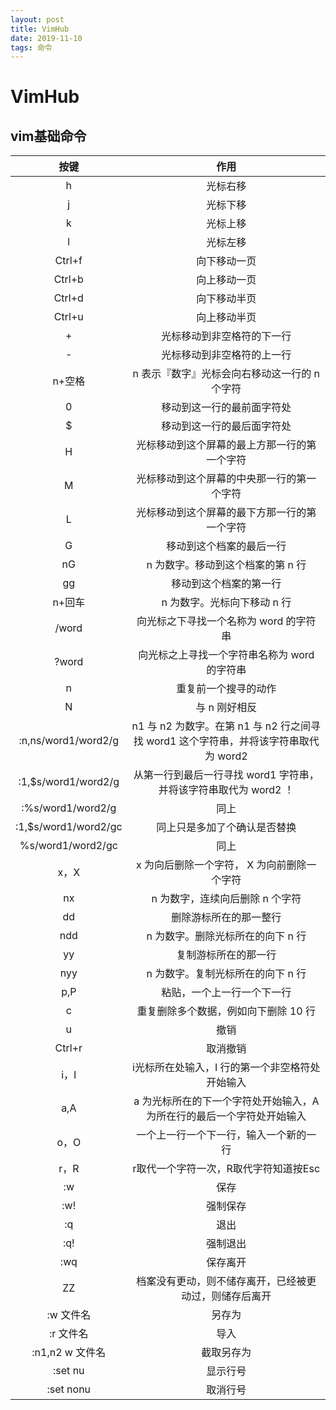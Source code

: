 ```yaml
---
layout: post
title: VimHub
date: 2019-11-10 
tags: 命令    
---
```


# VimHub

## vim基础命令  

  
  






|按键|作用|
|:---:|:---:|
|h|光标右移|
|j|光标下移|
|k|光标上移|
|l|光标左移|
|Ctrl+f|向下移动一页|
|Ctrl+b|向上移动一页|
|Ctrl+d|向下移动半页|
|Ctrl+u|向上移动半页|
|+|光标移动到非空格符的下一行|
|-|光标移动到非空格符的上一行|
|n+空格|n 表示『数字』光标会向右移动这一行的 n 个字符|
|0|移动到这一行的最前面字符处|
|$|移动到这一行的最后面字符处|
|H|光标移动到这个屏幕的最上方那一行的第一个字符|
|M|光标移动到这个屏幕的中央那一行的第一个字符|
|L|光标移动到这个屏幕的最下方那一行的第一个字符|
|G|移动到这个档案的最后一行|
|nG|n 为数字。移动到这个档案的第 n 行|
|gg|移动到这个档案的第一行|
|n+回车|n 为数字。光标向下移动 n 行|
|/word|向光标之下寻找一个名称为 word 的字符串|
|?word|向光标之上寻找一个字符串名称为 word 的字符串|
|n|重复前一个搜寻的动作|
|N|与 n 刚好相反|
|:n,ns/word1/word2/g|n1 与 n2 为数字。在第 n1 与 n2 行之间寻找 word1 这个字符串，并将该字符串取代为 word2 |
|:1,$s/word1/word2/g|从第一行到最后一行寻找 word1 字符串，并将该字符串取代为 word2 ！|
|:%s/word1/word2/g|同上|
|:1,$s/word1/word2/gc|同上只是多加了个确认是否替换|
|%s/word1/word2/gc|同上|
|x，X|x 为向后删除一个字符， X 为向前删除一个字符|
|nx|n 为数字，连续向后删除 n 个字符|
|dd|删除游标所在的那一整行|
|ndd|n 为数字。删除光标所在的向下 n 行|
|yy|复制游标所在的那一行|
|nyy|n 为数字。复制光标所在的向下 n 行|
|p,P|粘贴，一个上一行一个下一行|
|c|重复删除多个数据，例如向下删除 10 行|
|u|撤销|
|Ctrl+r|取消撤销|
|i，I|i光标所在处输入，I 行的第一个非空格符处开始输入|
|a,A|a 为光标所在的下一个字符处开始输入，A为所在行的最后一个字符处开始输入|
|o，O|一个上一行一个下一行，输入一个新的一行|
|r，R|r取代一个字符一次，R取代字符知道按Esc|
|:w|保存|
|:w!|强制保存|
|:q|退出|
|:q!|强制退出|
|:wq|保存离开|
|ZZ|档案没有更动，则不储存离开，已经被更动过，则储存后离开|
|:w 文件名|另存为|
|:r 文件名|导入|
|:n1,n2 w 文件名|截取另存为|
|:set nu|显示行号|
|:set nonu|取消行号|
